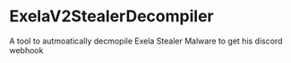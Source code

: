 # ExelaV2StealerDecompiler
 A tool to autmoatically decmopile Exela Stealer Malware to get his discord webhook
